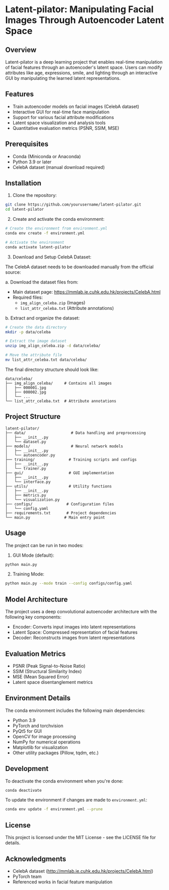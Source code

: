 # Latent-pilator: Manipulating Facial Images Through Autoencoder Latent Space

## Overview
Latent-pilator is a deep learning project that enables real-time manipulation of facial features through an autoencoder's latent space. Users can modify attributes like age, expressions, smile, and lighting through an interactive GUI by manipulating the learned latent representations.

## Features
- Train autoencoder models on facial images (CelebA dataset)
- Interactive GUI for real-time face manipulation
- Support for various facial attribute modifications
- Latent space visualization and analysis tools
- Quantitative evaluation metrics (PSNR, SSIM, MSE)

## Prerequisites

- Conda (Miniconda or Anaconda)
- Python 3.9 or later
- CelebA dataset (manual download required)

## Installation

1. Clone the repository:
```bash
git clone https://github.com/yourusername/latent-pilator.git
cd latent-pilator
```

2. Create and activate the conda environment:
```bash
# Create the environment from environment.yml
conda env create -f environment.yml

# Activate the environment
conda activate latent-pilator
```

3. Download and Setup CelebA Dataset:

The CelebA dataset needs to be downloaded manually from the official source:

a. Download the dataset files from:
   - Main dataset page: https://mmlab.ie.cuhk.edu.hk/projects/CelebA.html
   - Required files:
     * `img_align_celeba.zip` (Images)
     * `list_attr_celeba.txt` (Attribute annotations)

b. Extract and organize the dataset:
```bash
# Create the data directory
mkdir -p data/celeba

# Extract the image dataset
unzip img_align_celeba.zip -d data/celeba/

# Move the attribute file
mv list_attr_celeba.txt data/celeba/
```

The final directory structure should look like:
```
data/celeba/
├── img_align_celeba/     # Contains all images
│   ├── 000001.jpg
│   ├── 000002.jpg
│   └── ...
└── list_attr_celeba.txt  # Attribute annotations
```

## Project Structure
```
latent-pilator/
├── data/                    # Data handling and preprocessing
│   ├── __init__.py
│   └── dataset.py
├── models/                  # Neural network models
│   ├── __init__.py
│   └── autoencoder.py
├── training/               # Training scripts and configs
│   ├── __init__.py
│   └── trainer.py
├── gui/                    # GUI implementation
│   ├── __init__.py
│   └── interface.py
├── utils/                  # Utility functions
│   ├── __init__.py
│   ├── metrics.py
│   └── visualization.py
├── configs/               # Configuration files
│   └── config.yaml
├── requirements.txt       # Project dependencies
└── main.py               # Main entry point
```

## Usage

The project can be run in two modes:

1. GUI Mode (default):
```bash
python main.py
```

2. Training Mode:
```bash
python main.py --mode train --config configs/config.yaml
```

## Model Architecture
The project uses a deep convolutional autoencoder architecture with the following key components:
- Encoder: Converts input images into latent representations
- Latent Space: Compressed representation of facial features
- Decoder: Reconstructs images from latent representations

## Evaluation Metrics
- PSNR (Peak Signal-to-Noise Ratio)
- SSIM (Structural Similarity Index)
- MSE (Mean Squared Error)
- Latent space disentanglement metrics

## Environment Details

The conda environment includes the following main dependencies:
- Python 3.9
- PyTorch and torchvision
- PyQt5 for GUI
- OpenCV for image processing
- NumPy for numerical operations
- Matplotlib for visualization
- Other utility packages (Pillow, tqdm, etc.)

## Development

To deactivate the conda environment when you're done:
```bash
conda deactivate
```

To update the environment if changes are made to `environment.yml`:
```bash
conda env update -f environment.yml --prune
```

## License
This project is licensed under the MIT License - see the LICENSE file for details.

## Acknowledgments
- CelebA dataset (http://mmlab.ie.cuhk.edu.hk/projects/CelebA.html)
- PyTorch team
- Referenced works in facial feature manipulation